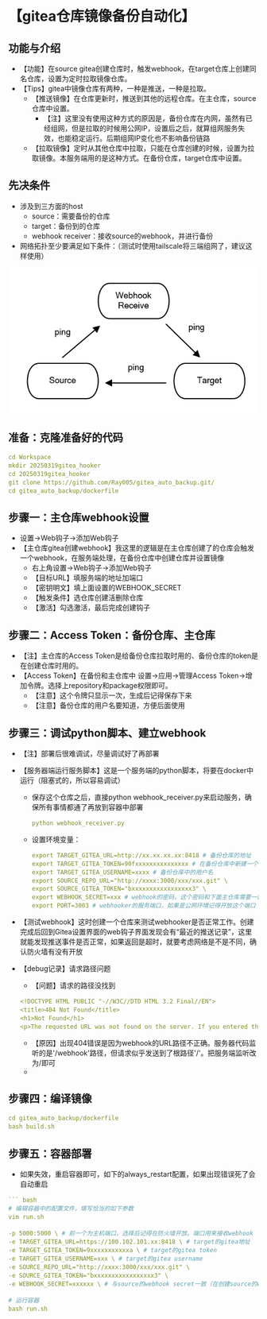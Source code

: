 # 【gitea仓库镜像备份自动化】

## 功能与介绍

- 【功能】在source gitea创建仓库时，触发webhook，在target仓库上创建同名仓库，设置为定时拉取镜像仓库。
- 【Tips】gitea中镜像仓库有两种，一种是推送，一种是拉取。
    - 【推送镜像】在仓库更新时，推送到其他的远程仓库。在主仓库，source仓库中设置。
        - 【注】这里没有使用这种方式的原因是，备份仓库在内网，虽然有已经组网，但是拉取的时候用公网IP，设置后之后，就算组网服务失效，也能稳定运行。后期组网IP变化也不影响备份链路
    - 【拉取镜像】定时从其他仓库中拉取，只能在仓库创建的时候，设置为拉取镜像。本服务端用的是这种方式。在备份仓库，target仓库中设置。

## 先决条件

- 涉及到三方面的host
    - source：需要备份的仓库
    - target：备份到的仓库
    - webhook receiver：接收source的webhook，并进行备份
- 网络拓扑至少要满足如下条件：（测试时使用tailscale将三端组网了，建议这样使用）

![网络拓扑](img/show.png)

## 准备：克隆准备好的代码

```yaml
cd Workspace
mkdir 20250319gitea_hooker
cd 20250319gitea_hooker
git clone https://github.com/Ray005/gitea_auto_backup.git/
cd gitea_auto_backup/dockerfile
```

## 步骤一：主仓库webhook设置

- 设置→Web钩子→添加Web钩子
- 【主仓库gitea创建webhook】我这里的逻辑是在主仓库创建了的仓库会触发一个webhook，在服务端处理，在备份仓库中创建仓库并设置镜像
    - 右上角设置→Web钩子→添加Web钩子
    - 【目标URL】填服务端的地址加端口
    - 【密钥明文】填上面设置的WEBHOOK_SECRET
    - 【触发条件】选仓库创建活删除仓库
    - 【激活】勾选激活，最后完成创建钩子

## 步骤二：Access Token：备份仓库、主仓库

- 【注】主仓库的Access Token是给备份仓库拉取时用的、备份仓库的token是在创建仓库时用的。
- 【Access Token】在备份和主仓库中 设置→应用→管理Access Token→增加令牌。选择上repository和package权限即可。
    - 【注意】这个令牌只显示一次，生成后记得保存下来
    - 【注意】备份仓库的用户名要知道，方便后面使用

## 步骤三：调试python脚本、建立webhook

- 【注】部署后很难调试，尽量调试好了再部署
- 【服务器端运行服务脚本】这是一个服务端的python脚本，将要在docker中运行（阻塞式的，所以容易调试）
    - 保存这个仓库之后，直接python webhook_receiver.py来启动服务，确保所有事情都通了再放到容器中部署
        
        ```yaml
        python webhook_receiver.py
        ```
        
    - 设置环境变量：
        
        ```yaml
        export TARGET_GITEA_URL=http://xx.xx.xx.xx:8418 # 备份仓库的地址
        export TARGET_GITEA_TOKEN=90fxxxxxxxxxxxxxxx # 在备份仓库中新建一个Token
        export TARGET_GITEA_USERNAME=xxxx # 备份仓库中的用户名
        export SOURCE_REPO_URL="http://xxxx:3000/xxx/xxx.git" \ 
        export SOURCE_GITEA_TOKEN="bxxxxxxxxxxxxxxxxx3" \ 
        export WEBHOOK_SECRET=xxx # webhook的密码，这个密码和下面主仓库需要一致才能完成推送
        export PORT=3003 # webhooker的服务端口，如果是公网环境记得开放这个端口
        ```
        
- 【测试webhook】这时创建一个仓库来测试webhooker是否正常工作。创建完成后回到Gitea设置界面的web钩子界面发现会有“最近的推送记录”，这里就能发现推送事件是否正常，如果返回是超时，就要考虑网络是不是不同，确认防火墙有没有开放
- 【debug记录】请求路径问题
    - 【问题】请求的路径没找到
    
    ```yaml
    <!DOCTYPE HTML PUBLIC "-//W3C//DTD HTML 3.2 Final//EN">
    <title>404 Not Found</title>
    <h1>Not Found</h1>
    <p>The requested URL was not found on the server. If you entered the URL manually please check your spelling and try again.</p>
    ```
    
    - 【原因】出现404错误是因为webhook的URL路径不正确。服务器代码监听的是'/webhook'路径，但请求似乎发送到了根路径'/'。把服务端监听改为/即可
    - 

## 步骤四：编译镜像

```yaml
cd gitea_auto_backup/dockerfile
bash build.sh
```

## 步骤五：容器部署

- 如果失效，重启容器即可，如下的always_restart配置，如果出现错误死了会自动重启

```yaml
``` bash
# 编辑容器中的配置文件，填写恰当的如下参数
vim run.sh

-p 5000:5000 \ # 前一个为主机端口，选择后记得在防火墙开放。端口用来接收webhook
-e TARGET_GITEA_URL=https://100.102.101.xx:8418 \ # target的gitea地址
-e TARGET_GITEA_TOKEN=9xxxxxxxxxxxa \ # target的gitea token
-e TARGET_GITEA_USERNAME=xxx \ # target的gitea username
-e SOURCE_REPO_URL="http://xxxx:3000/xxx/xxx.git" \ 
-e SOURCE_GITEA_TOKEN="bxxxxxxxxxxxxxxxxx3" \ 
-e WEBHOOK_SECRET=xxxxxx \ # 与source的webhook secret一致（在创建source的webhook时设置）

# 运行容器
bash run.sh
```
```